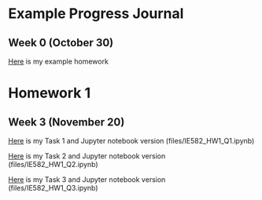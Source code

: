 # Example Progress Journal

## Week 0 (October 30)

[Here](files/Homework0_interesting_R_examples.html) is my example homework

# Homework 1

## Week 3 (November 20)

[Here](files/IE582_HW1_Q1.html) is my Task 1 and Jupyter notebook version (files/IE582_HW1_Q1.ipynb)

[Here](files/IE582_HW1_Q2.html) is my Task 2 and Jupyter notebook version (files/IE582_HW1_Q2.ipynb)

[Here](files/IE582_HW1_Q3.html) is my Task 3 and Jupyter notebook version (files/IE582_HW1_Q3.ipynb)
